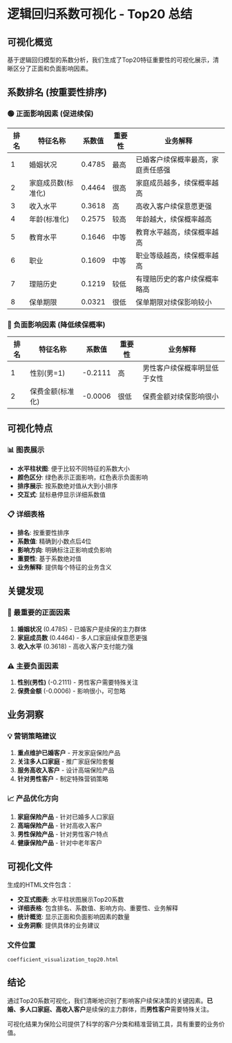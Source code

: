 # 逻辑回归系数可视化 - Top20 总结

## 可视化概览

基于逻辑回归模型的系数分析，我们生成了Top20特征重要性的可视化展示，清晰区分了正面和负面影响因素。

## 系数排名 (按重要性排序)

### 🟢 正面影响因素 (促进续保)

| 排名 | 特征名称 | 系数值 | 重要性 | 业务解释 |
|------|----------|--------|--------|----------|
| 1 | 婚姻状况 | 0.4785 | 最高 | 已婚客户续保概率最高，家庭责任感强 |
| 2 | 家庭成员数(标准化) | 0.4464 | 很高 | 家庭成员越多，续保概率越高 |
| 3 | 收入水平 | 0.3618 | 高 | 高收入客户续保意愿更强 |
| 4 | 年龄(标准化) | 0.2575 | 较高 | 年龄越大，续保概率越高 |
| 5 | 教育水平 | 0.1646 | 中等 | 教育水平越高，续保概率越高 |
| 6 | 职业 | 0.1609 | 中等 | 职业等级越高，续保概率越高 |
| 7 | 理赔历史 | 0.1219 | 较低 | 有理赔历史的客户续保概率略高 |
| 8 | 保单期限 | 0.0321 | 很低 | 保单期限对续保影响较小 |

### 🔴 负面影响因素 (降低续保概率)

| 排名 | 特征名称 | 系数值 | 重要性 | 业务解释 |
|------|----------|--------|--------|----------|
| 1 | 性别(男=1) | -0.2111 | 高 | 男性客户续保概率明显低于女性 |
| 2 | 保费金额(标准化) | -0.0006 | 很低 | 保费金额对续保影响很小 |

## 可视化特点

### 📊 图表展示
- **水平柱状图**: 便于比较不同特征的系数大小
- **颜色区分**: 绿色表示正面影响，红色表示负面影响
- **排序展示**: 按系数绝对值从大到小排序
- **交互式**: 鼠标悬停显示详细系数值

### 📋 详细表格
- **排名**: 按重要性排序
- **系数值**: 精确到小数点后4位
- **影响方向**: 明确标注正影响或负影响
- **重要性**: 基于系数绝对值
- **业务解释**: 提供每个特征的业务含义

## 关键发现

### 🎯 最重要的正面因素
1. **婚姻状况** (0.4785) - 已婚客户是续保的主力群体
2. **家庭成员数** (0.4464) - 多人口家庭续保意愿更强
3. **收入水平** (0.3618) - 高收入客户支付能力强

### ⚠️ 主要负面因素
1. **性别(男性)** (-0.2111) - 男性客户需要特殊关注
2. **保费金额** (-0.0006) - 影响很小，可忽略

## 业务洞察

### 💡 营销策略建议
1. **重点维护已婚客户** - 开发家庭保险产品
2. **关注多人口家庭** - 推广家庭保险套餐
3. **服务高收入客户** - 设计高端保险产品
4. **针对男性客户** - 制定特殊营销策略

### 📈 产品优化方向
1. **家庭保险产品** - 针对已婚多人口家庭
2. **高端保险产品** - 针对高收入客户
3. **男性保险产品** - 针对男性客户特点
4. **健康保险产品** - 针对中老年客户

## 可视化文件

生成的HTML文件包含：
- **交互式图表**: 水平柱状图展示Top20系数
- **详细表格**: 包含排名、系数值、影响方向、重要性、业务解释
- **统计概览**: 显示正面和负面影响因素的数量
- **业务洞察**: 提供具体的业务建议

### 文件位置
```
coefficient_visualization_top20.html
```

## 结论

通过Top20系数可视化，我们清晰地识别了影响客户续保决策的关键因素。**已婚、多人口家庭、高收入客户**是续保的主力群体，而**男性客户**需要特殊关注。

可视化结果为保险公司提供了科学的客户分类和精准营销工具，具有重要的业务价值。 